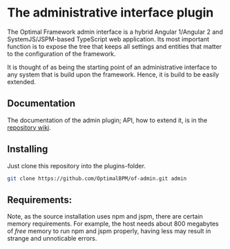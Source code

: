 # The administrative interface plugin

The Optimal Framework admin interface is a hybrid Angular 1/Angular 2 and SystemJS/JSPM-based TypeScript web application.
Its most important function is to expose the tree that keeps all settings and entities that matter to the configuration of the framework.

It is thought of as being the starting point of an administrative interface to any system that is build upon the framework.
Hence, it is build to be easily extended.


## Documentation
The documentation of the admin plugin; API, how to extend it, is in the [repository wiki](https://github.com/OptimalBPM/of-admin/wiki).

## Installing

Just clone this repository into the plugins-folder.
```sh
git clone https://github.com/OptimalBPM/of-admin.git admin
```

## Requirements:

Note, as the source installation uses npm and jspm, there are certain memory requirements.
For example, the host needs about 800 megabytes of *free* memory to run npm and jspm properly, having less may result in strange and unnoticable errors.

